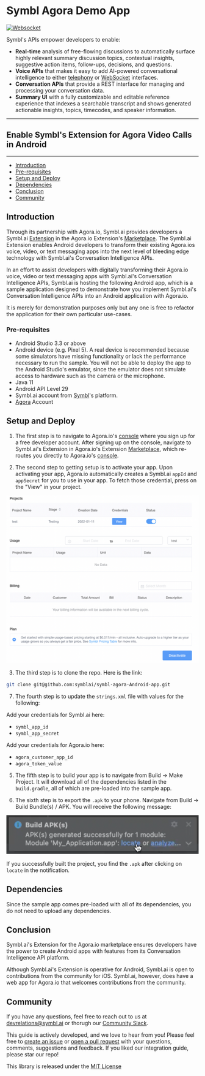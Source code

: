# Symbl Agora Demo App

[![Websocket](https://img.shields.io/badge/symbl-websocket-brightgreen)](https://docs.symbl.ai/docs/streamingapi/overview/introduction)

Symbl's APIs empower developers to enable: 
- **Real-time** analysis of free-flowing discussions to automatically surface highly relevant summary discussion topics, contextual insights, suggestive action items, follow-ups, decisions, and questions.
- **Voice APIs** that makes it easy to add AI-powered conversational intelligence to either [telephony][telephony] or [WebSocket][websocket] interfaces.
- **Conversation APIs** that provide a REST interface for managing and processing your conversation data.
- **Summary UI** with a fully customizable and editable reference experience that indexes a searchable transcript and shows generated actionable insights, topics, timecodes, and speaker information.

<hr />

## Enable Symbl's Extension for Agora Video Calls in Android

<hr />

 * [Introduction](#introduction)
 * [Pre-requisites](#pre-requisites)
 * [Setup and Deploy](#setup-and-deploy)
 * [Dependencies](#dependencies)
 * [Conclusion](#conclusion)
 * [Community](#community)

## Introduction

Through its partnership with Agora.io, Symbl.ai provides developers a Symbl.ai [Extension][symbl_extension] in the Agora.io Extension's [Marketplace][marketplace]. The Symbl.ai Extension enables Android developers to transform their existing Agora.ios voice, video, or text messaging apps into the next level of bleeding edge technology with Symbl.ai's Conversation Intelligence APIs. 

In an effort to assist developers with digitally transforming their Agora.io voice, video or text messaging apps with Symbl.ai's Conversation Intelligence APIs, Symbl.ai is hosting the following Android app, which is a sample application designed to demonstrate how you implement Symbl.ai's Conversation Intelligence APIs into an Android application with Agora.io.

It is merely for demonstration purposes only but any one is free to refactor the application for their own particular use-cases. 

### Pre-requisites

* Android Studio 3.3 or above
* Android device (e.g. Pixel 5). A real device is recommended because some simulators have missing functionality or lack the performance necessary to run the sample. You will not be able to deploy the app to the Android Studio's emulator, since the emulator does not simulate access to hardware such as the camera or the microphone.
* Java 11
* Android API Level 29
* Symbl.ai account from [Symbl][signup]'s platform.
* [Agora](https://sso.agora.io/en/v3/signup) Account

## Setup and Deploy
1. The first step is to navigate to Agora.io's [console][console] where you sign up for a free developer account. After signing up on the console, navigate to Symbl.ai's Extension in Agora.io's Extension [Marketplace][marketplace], which re-routes you directly to Agora.io's [console][console]. 

2. The second step to getting setup is to activate your app. Upon activating your app, Agora.io automatically creates a Symbl.ai `appId` and `appSecret` for you to use in your app. To fetch those credential, press on the "View" in your project.

![activation](./resources/activation.png)

3. The third step is to clone the repo. Here is the link: 

```bash
git clone git@github.com:symblai/symbl-agora-Android-app.git
```

7. The fourth step is to update the `strings.xml` file with values for the following:

Add your credentials for Symbl.ai here:
*  `symbl_app_id`
*  `symbl_app_secret`

Add your credentials for Agora.io here:
*  `agora_customer_app_id`
*  `agora_token_value`

5. The fifth step is to build your app is to navigate from Build -> Make Project. It will download all of the dependencies listed in the `build.gradle`, all of which are pre-loaded into the sample app. 

6. The sixth step is to export the `.apk` to your phone. Navigate from Build -> Build Bundle(s) / APK. You will receive the following message:

![gradle_notification](./resources/gradle_notification.png)

If you successfully built the project, you find the `.apk` after clicking on `locate` in the notification. 

## Dependencies

Since the sample app comes pre-loaded with all of its dependencies, you do not need to upload any dependencies. 

## Conclusion 

Symbl.ai's Extension for the Agora.io marketplace ensures developers have the power to create Android apps with features from its Conversation Intelligence API platform. 

Although Symbl.ai's Extension is operative for Android, Symbl.ai is open to contributions from the community for iOS. Symbl.ai, however, does have a web app for Agora.io that welcomes contributions from the community. 

## Community

If you have any questions, feel free to reach out to us at devrelations@symbl.ai or thorugh our [Community Slack][slack].

This guide is actively developed, and we love to hear from you! Please feel free to [create an issue][issues] or [open a pull request][pulls] with your questions, comments, suggestions and feedback.  If you liked our integration guide, please star our repo!

This library is released under the [MIT License][license]

[license]: LICENSE.txt
[telephony]: https://docs.symbl.ai/docs/telephony/overview/post-api
[websocket]: https://docs.symbl.ai/docs/streamingapi/overview/introduction
[console]: https:console.agora.io
[marketplace]: https://www.agora.io/en/agora-extensions-marketplace/
[symbl_extension]: https://www.agora.io/en/agora-extensions-marketplace/symbl-transcription-conversation-analytics/
[slack]: https://join.slack.com/t/symbldotai/shared_invite/zt-4sic2s11-D3x496pll8UHSJ89cm78CA
[signup]: https://platform.symbl.ai/?_ga=2.90794201.232722623.1641351522-1406598850.1641351522#/signup
[issues]: https://github.com/symblai/symbl-agora-Android-app/issues
[pulls]: https://github.com/symblai/symbl-agora-Android-app/pulls
